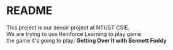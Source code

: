# README  
This project is our senoir project at NTUST CSIE.  
We are trying to use Reinforce Learning to play game.  
the game it's going to play: **Getting Over It with Bennett Foddy**   